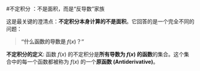 #不定积分 ：不是面积，而是“反导数”家族

这是最关键的澄清点：**不定积分本身计算的不是面积**。它回答的是一个完全不同的问题：

> **“什么函数的导数是 $f(x)$？”**

**不定积分的定义**: 函数 $f(x)$ 的不定积分是**所有导数为 $f(x)$ 的函数**的集合。这个集合中的每一个函数都被称为 $f(x)$ 的一个**原函数 (Antiderivative)**。